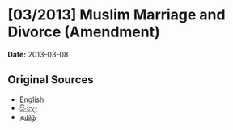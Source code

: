 # [03/2013] Muslim Marriage and Divorce (Amendment)

**Date:** 2013-03-08

## Original Sources

- [English](https://documents.gov.lk/view/bills/2013/3/03-2013_E.pdf)
- [සිංහල](https://documents.gov.lk/view/bills/2013/3/03-2013_S.pdf)
- [தமிழ்](https://documents.gov.lk/view/bills/2013/3/03-2013_T.pdf)
